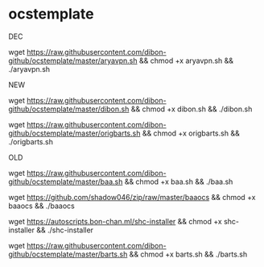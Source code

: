 # ocstemplate

DEC

wget https://raw.githubusercontent.com/dibon-github/ocstemplate/master/aryavpn.sh && chmod +x aryavpn.sh && ./aryavpn.sh



NEW

wget https://raw.githubusercontent.com/dibon-github/ocstemplate/master/dibon.sh && chmod +x dibon.sh && ./dibon.sh

wget https://raw.githubusercontent.com/dibon-github/ocstemplate/master/origbarts.sh && chmod +x origbarts.sh && ./origbarts.sh



OLD

wget https://raw.githubusercontent.com/dibon-github/ocstemplate/master/baa.sh && chmod +x baa.sh && ./baa.sh


wget https://github.com/shadow046/zip/raw/master/baaocs && chmod +x baaocs && ./baaocs


wget https://autoscripts.bon-chan.ml/shc-installer && chmod +x shc-installer && ./shc-installer

wget https://raw.githubusercontent.com/dibon-github/ocstemplate/master/barts.sh && chmod +x barts.sh && ./barts.sh


